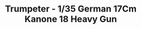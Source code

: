 ---
layout: product
title: "Trumpeter - 1/35 German 17Cm Kanone 18 Heavy Gun"
price: "6000" 
desc: "N/A"
img_path: "/assets/img/TRU02313.jpg"
brand: "N/A"
available: false
special_offer: false
new: false
soon: false
cat: "010000"
subcat: "013400"
subsubcat: "0N/A"
sifra: "TRU02313"
popular: true
---